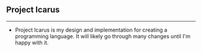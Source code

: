## Project Icarus
---
- Project Icarus is my design and implementation for creating a programming language. It will likely go through many changes until I'm happy with it.